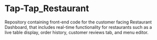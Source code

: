 # Tap-Tap_Restaurant

Repository containing front-end code for the customer facing Restaurant Dashboard, that includes real-time functionality for restaurants such as a live table display, order history, customer reviews tab, and menu editor.
